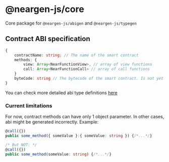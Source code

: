 # @neargen-js/core

Core package for ```@neargen-js/abigen``` and ```@neargen-js/typegen```

## Contract ABI specification

```ts
{
    contractName: string; // The name of the smart contract
    methods: { 
        view: Array<NearFunctionView>, // array of view functions
        call: Array<NearFunctionCall> // array of call functions
    }
    byteCode: string // The bytecode of the smart contract. Is not yet implemented
}   
```

You can check more detailed abi type definitions [here](../core/src/lib/abi/index.ts)

### Current limitations

For now, contract methods can have only 1 object parameter. In other cases, abi might be generated incorrectly. Example: 

```ts
@call({})
public some_method({ someValue }:{ someValue: string }) {/*...*/}

/* But NOT: */
@call({})
public some_method(someValue: string) {/*...*/}
```
